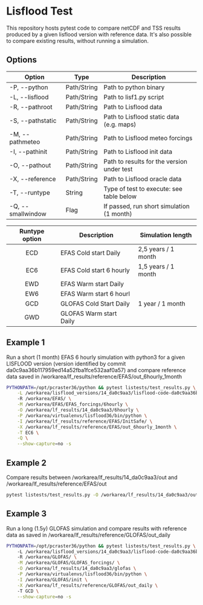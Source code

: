 # Lisflood Test

This repository hosts pytest code to compare netCDF and TSS results produced by a given lisflood version 
with reference data.
It's also possible to compare existing results, without running a simulation.  

## Options

| Option           | Type         | Description                                |
| -----------------|--------------|--------------------------------------------|
| -P, --python     | Path/String  | Path to python binary                      |
| -L, --lisflood   | Path/String  | Path to lisf1.py script                    |
| -R, --pathroot   | Path/String  | Path to Lisflood data                      |
| -S, --pathstatic | Path/String  | Path to Lisflood static data (e.g. maps)   |
| -M, --pathmeteo  | Path/String  | Path to Lisflood meteo forcings            |
| -I, --pathinit   | Path/String  | Path to Lisflood init data                 |
| -O, --pathout    | Path/String  | Path to results for the version under test |
| -X, --reference  | Path/String  | Path to Lisflood oracle data               |
| -T, --runtype    | String       | Type of test to execute: see table below   |
| -Q, --smallwindow| Flag         | If passed, run short simulation (1 month)  |

| Runtype option    | Description                     | Simulation length  |
|:-----------------:|---------------------------------|--------------------|
| ECD               | EFAS Cold start Daily           |2,5 years / 1 month |
| EC6               | EFAS Cold start 6 hourly        |1,5 years / 1 month |
| EWD               | EFAS Warm start Daily           |                    |
| EW6               | EFAS Warm start 6 hourl         |                    |
| GCD               | GLOFAS Cold Start Daily         |1 year / 1 month    |
| GWD               | GLOFAS Warm start Daily         |                    |


## Example 1

Run a short (1 month) EFAS 6 hourly simulation with python3 for a given LISFLOOD version (version identified by commit da0c9aa36b117959ed14a52fba1fce532aaf0a57) 
and compare reference data saved in /workarea/lf_results/reference/EFAS/out_6hourly_1month

```bash
PYTHONPATH=/opt/pcraster36/python && pytest listests/test_results.py \
    -L /workarea/lisflood_versions/14_da0c9aa3/lisflood-code-da0c9aa36b117959ed14a52fba1fce532aaf0a57/src/lisf1.py \ 
    -R /workarea/EFAS/ \
    -M /workarea/EFAS/EFAS_forcings/6hourly \
    -O /workarea/lf_results/14_da0c9aa3/6hourly \
    -P /workarea/virtualenvs/lisflood36/bin/python \
    -I /workarea/lf_results/reference/EFAS/InitSafe/ \
    -X /workarea/lf_results/reference/EFAS/out_6hourly_1month \
    -T EC6 \
    -Q \
    --show-capture=no -s
```

## Example 2

Compare results between /workarea/lf_results/14_da0c9aa3/out and /workarea/lf_results/reference/EFAS/out

```bash
pytest listests/test_results.py -O /workarea/lf_results/14_da0c9aa3/out -X /workarea/lf_results/reference/EFAS/out 
```

## Example 3

Run a long (1.5y) GLOFAS simulation and compare results with reference data as saved in /workarea/lf_results/reference/GLOFAS/out_daily

```bash
PYTHONPATH=/opt/pcraster36/python && pytest listests/test_results.py \ 
    -L /workarea/lisflood_versions/14_da0c9aa3/lisflood-code-da0c9aa36b117959ed14a52fba1fce532aaf0a57/src/lisf1.py \ 
    -R /workarea/GLOFAS/ \
    -M /workarea/GLOFAS/GLOFAS_forcings/ \
    -O /workarea/lf_results/14_da0c9aa3/glofas \
    -P /workarea/virtualenvs/lisflood36/bin/python \
    -I /workarea/GLOFAS/init \
    -X /workarea/lf_results/reference/GLOFAS/out_daily \ 
    -T GCD \
    --show-capture=no -s
```
